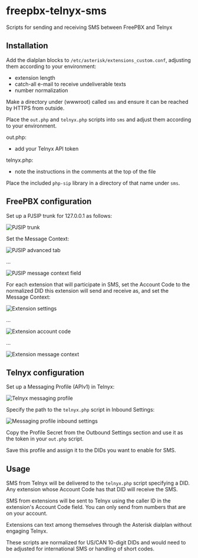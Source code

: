 # freepbx-telnyx-sms
Scripts for sending and receiving SMS between FreePBX and Telnyx

## Installation

Add the dialplan blocks to `/etc/asterisk/extensions_custom.conf`, adjusting them according to your environment:
* extension length
* catch-all e-mail to receive undeliverable texts
* number normalization

Make a directory under (wwwroot) called `sms` and ensure it can be reached by HTTPS from outside.

Place the `out.php` and `telnyx.php` scripts into `sms` and adjust them according to your environment.

out.php:
* add your Telnyx API token

telnyx.php:
* note the instructions in the comments at the top of the file

Place the included `php-sip` library in a directory of that name under `sms`.

## FreePBX configuration

Set up a PJSIP trunk for 127.0.0.1 as follows:

![PJSIP trunk](https://user-images.githubusercontent.com/5303782/105723214-85843f80-5ef4-11eb-94e1-6e38e35e448b.png)

Set the Message Context:

![PJSIP advanced tab](https://user-images.githubusercontent.com/5303782/105723266-96cd4c00-5ef4-11eb-856c-a9640a2f7a1e.png)

...

![PJSIP message context field](https://user-images.githubusercontent.com/5303782/105723305-a0ef4a80-5ef4-11eb-82ba-1be9766a9e9e.png)


For each extension that will participate in SMS, set the Account Code to the normalized DID this extension will send and receive as, and set the Message Context:

![Extension settings](https://user-images.githubusercontent.com/5303782/105723337-ab114900-5ef4-11eb-99d0-333328a07479.png)

...

![Extension account code](https://user-images.githubusercontent.com/5303782/105723364-b2385700-5ef4-11eb-9332-f533f1317dc7.png)

...

![Extension message context](https://user-images.githubusercontent.com/5303782/105723387-b8c6ce80-5ef4-11eb-887c-34201324a265.png)


## Telnyx configuration

Set up a Messaging Profile (APIv1) in Telnyx:

![Telnyx messaging profile](https://user-images.githubusercontent.com/5303782/105724305-b4e77c00-5ef5-11eb-846d-8b58e958b14b.png)

Specify the path to the `telnyx.php` script in Inbound Settings:

![Messaging profile inbound settings](https://user-images.githubusercontent.com/5303782/105724385-cf215a00-5ef5-11eb-8b28-0cfd1feaa182.png)

Copy the Profile Secret from the Outbound Settings section and use it as the token in your `out.php` script.

Save this profile and assign it to the DIDs you want to enable for SMS.

## Usage

SMS from Telnyx will be delivered to the `telnyx.php` script specifying a DID. Any extension whose Account Code has that DID will receive the SMS. 

SMS from extensions will be sent to Telnyx using the caller ID in the extension's Account Code field. You can only send from numbers that are on your account.

Extensions can text among themselves through the Asterisk dialplan without engaging Telnyx. 

These scripts are normalized for US/CAN 10-digit DIDs and would need to be adjusted for international SMS or handling of short codes.
